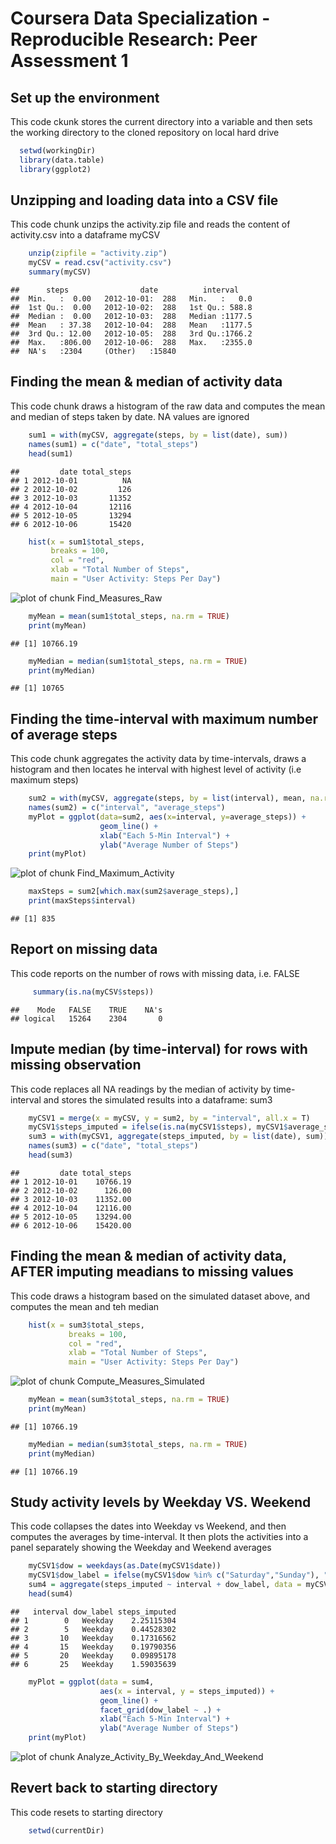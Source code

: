 
# Coursera Data Specialization - Reproducible Research: Peer Assessment 1

## Set up the environment

This code ckunk stores the current directory into a variable and then sets the
working directory to the cloned repository on local hard drive




```r
  setwd(workingDir)
  library(data.table)
  library(ggplot2)
```


## Unzipping and loading data into a CSV file
This code chunk unzips the activity.zip file and reads the content of activity.csv into a dataframe myCSV


```r
    unzip(zipfile = "activity.zip")
    myCSV = read.csv("activity.csv")
    summary(myCSV)
```

```
##      steps                date          interval     
##  Min.   :  0.00   2012-10-01:  288   Min.   :   0.0  
##  1st Qu.:  0.00   2012-10-02:  288   1st Qu.: 588.8  
##  Median :  0.00   2012-10-03:  288   Median :1177.5  
##  Mean   : 37.38   2012-10-04:  288   Mean   :1177.5  
##  3rd Qu.: 12.00   2012-10-05:  288   3rd Qu.:1766.2  
##  Max.   :806.00   2012-10-06:  288   Max.   :2355.0  
##  NA's   :2304     (Other)   :15840
```


## Finding the mean & median of activity data
This code chunk draws a histogram of the raw data and computes the mean and median of steps taken by date. NA values are ignored


```r
    sum1 = with(myCSV, aggregate(steps, by = list(date), sum))
    names(sum1) = c("date", "total_steps")
    head(sum1)
```

```
##         date total_steps
## 1 2012-10-01          NA
## 2 2012-10-02         126
## 3 2012-10-03       11352
## 4 2012-10-04       12116
## 5 2012-10-05       13294
## 6 2012-10-06       15420
```

```r
    hist(x = sum1$total_steps, 
         breaks = 100, 
         col = "red", 
         xlab = "Total Number of Steps",
         main = "User Activity: Steps Per Day")
```

![plot of chunk Find_Measures_Raw](figure/Find_Measures_Raw-1.png) 

```r
    myMean = mean(sum1$total_steps, na.rm = TRUE)
    print(myMean)
```

```
## [1] 10766.19
```

```r
    myMedian = median(sum1$total_steps, na.rm = TRUE)
    print(myMedian)
```

```
## [1] 10765
```
  
## Finding the time-interval with maximum number of average steps
This code chunk aggregates the activity data by time-intervals, draws a histogram and then locates he interval with highest level of activity (i.e maximum steps)


```r
    sum2 = with(myCSV, aggregate(steps, by = list(interval), mean, na.rm = TRUE))
    names(sum2) = c("interval", "average_steps")
    myPlot = ggplot(data=sum2, aes(x=interval, y=average_steps)) + 
                    geom_line() +
                    xlab("Each 5-Min Interval") + 
                    ylab("Average Number of Steps")
    print(myPlot)
```

![plot of chunk Find_Maximum_Activity](figure/Find_Maximum_Activity-1.png) 

```r
    maxSteps = sum2[which.max(sum2$average_steps),]
    print(maxSteps$interval)
```

```
## [1] 835
```

## Report on missing data
This code reports on the number of rows with missing data, i.e. FALSE

```r
     summary(is.na(myCSV$steps))
```

```
##    Mode   FALSE    TRUE    NA's 
## logical   15264    2304       0
```

## Impute median (by time-interval) for rows with missing observation
This code replaces all NA readings by the median of activity by time-interval and stores the simulated results into a dataframe: sum3

```r
    myCSV1 = merge(x = myCSV, y = sum2, by = "interval", all.x = T)
    myCSV1$steps_imputed = ifelse(is.na(myCSV1$steps), myCSV1$average_steps, myCSV1$steps)
    sum3 = with(myCSV1, aggregate(steps_imputed, by = list(date), sum))
    names(sum3) = c("date", "total_steps")
    head(sum3)
```

```
##         date total_steps
## 1 2012-10-01    10766.19
## 2 2012-10-02      126.00
## 3 2012-10-03    11352.00
## 4 2012-10-04    12116.00
## 5 2012-10-05    13294.00
## 6 2012-10-06    15420.00
```

## Finding the mean & median of activity data, AFTER imputing meadians to missing values
This code draws a histogram based on the simulated dataset above, and computes the mean and teh median

```r
    hist(x = sum3$total_steps, 
             breaks = 100, 
             col = "red", 
             xlab = "Total Number of Steps",
             main = "User Activity: Steps Per Day")
```

![plot of chunk Compute_Measures_Simulated](figure/Compute_Measures_Simulated-1.png) 

```r
    myMean = mean(sum3$total_steps, na.rm = TRUE)
    print(myMean)
```

```
## [1] 10766.19
```

```r
    myMedian = median(sum3$total_steps, na.rm = TRUE)
    print(myMedian)
```

```
## [1] 10766.19
```


## Study activity levels by Weekday VS. Weekend
This code collapses the dates into Weekday vs Weekend, and then computes the averages by time-interval. It then plots the activities into a panel separately showing the Weekday and Weekend averages

```r
    myCSV1$dow = weekdays(as.Date(myCSV1$date))
    myCSV1$dow_label = ifelse(myCSV1$dow %in% c("Saturday","Sunday"), "Weekkend", "Weekday")
    sum4 = aggregate(steps_imputed ~ interval + dow_label, data = myCSV1, mean)
    head(sum4)
```

```
##   interval dow_label steps_imputed
## 1        0   Weekday    2.25115304
## 2        5   Weekday    0.44528302
## 3       10   Weekday    0.17316562
## 4       15   Weekday    0.19790356
## 5       20   Weekday    0.09895178
## 6       25   Weekday    1.59035639
```

```r
    myPlot = ggplot(data = sum4, 
                    aes(x = interval, y = steps_imputed)) + 
                    geom_line() +
                    facet_grid(dow_label ~ .) + 
                    xlab("Each 5-Min Interval") + 
                    ylab("Average Number of Steps")
    print(myPlot)
```

![plot of chunk Analyze_Activity_By_Weekday_And_Weekend](figure/Analyze_Activity_By_Weekday_And_Weekend-1.png) 

## Revert back to starting directory
This code resets to starting directory

```r
    setwd(currentDir)
```
